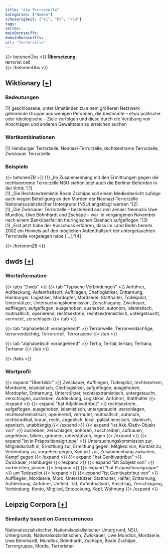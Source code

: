 ```yaml
---
title: "die Terrorzelle"
kategorien: ["Nomen"]
schwierigkeit: ["k1", "h3", "r14"]
tags:
series:
mainDornseiffs:
domainDornseiffs:
url: "Terrorzelle"
---
```


{{< betonenÜbs >}}
**Übersetzung:**  
terrorist cell  
{{< /betonenÜbs >}}

## Wiktionary [[+](https://de.wiktionary.org/wiki/Terrorzelle)]

### Bedeutungen
[1] geschlossene, unter Umständen zu einem größeren Netzwerk gehörende Gruppe aus wenigen Personen, die bestimmte – etwa politische oder ideologische – Ziele verfolgen und diese durch die Verübung von Anschlägen und anderen Gewalttaten zu erreichen suchen  

### Wortkombinationen
[1] Hamburger Terrorzelle, Neonazi-Terrorzelle, rechtsextreme Terrorzelle, Zwickauer Terrorzelle  

### Beispiele
{{< betonenZB >}}
[1] „Im Zusammenhang mit den Ermittlungen gegen die rechtsextreme Terrorzelle NSU stehen jetzt auch die Berliner Behörden in der Kritik.“[1]  
[1] „Die Rechtsextremistin Beate Zschäpe soll einem Medienbericht zufolge auch wegen Beteiligung an den Morden der Neonazi-Terrorzelle Nationalsozialistischer Untergrund (NSU) angeklagt werden.“[2]  
[1] „Die Zwickauer Terrorzelle – bestehend aus den Jenaer Neonazis Uwe Mundlos, Uwe Böhnhardt und Zschäpe – war im vergangenen November nach einem Banküberfall im thüringischen Eisenach aufgeflogen.“[3]  
[1] „Erst jetzt habe der Ausschuss erfahren, dass im Land Berlin bereits 2002 ein Hinweis auf den möglichen Aufenthaltsort der untergetauchten Terrorzelle vorgelegen habe […].“[4]  

{{< /betonenZB >}}


## dwds [[+](https://www.dwds.de/wb/Terrorzelle)]

### Wortinformation
{{< tabs "Dwds" >}}
{{< tab "Typische Verbindungen" >}}
Anführer, Aufdeckung, Aufenthaltsort, Auffliegen, Cheflogistiker, Enttarnung, Hamburger, Logistiker, Mordopfer, Mordserie, Statthalter, Todespilot, Unterstützer, Untersuchungskommission, Zerschlagung, Zwickauer, auffliegen, aufgeflogen, ausgehoben, ausheben, autonom, islamistisch, mutmaßlich, operierend, rechtsextrem, rechtsextremistisch, untergetaucht, vermutet, zerschlagen
{{< /tab >}}

{{< tab "alphabetisch vorangehend" >}}
Terrorwelle, Terrorverdächtige, terrorverdächtig, Terrorurteil, Terrorszene
{{< /tab >}}

{{< tab "alphabetisch vorangehend" >}}
Tertia, Tertial, tertian, Tertiana, Tertianer
{{< /tab >}}

{{< /tabs >}}

### Wortprofil
{{< expand "Überblick" >}} Zwickauer, Auffliegen, Todespilot, rechtsextrem, Mordserie, islamistisch, Cheflogistiker, aufgeflogen, ausgehoben, Mordopfer, Enttarnung, Unterstützer, rechtsextremistisch, untergetaucht, zerschlagen, ausheben, Aufdeckung, Logistiker, Anführer, Statthalter {{< /expand >}}
{{< expand "hat Adjektivattribut" >}} rechtsextrem, aufgeflogen, ausgehoben, islamistisch, untergetaucht, zerschlagen, rechtsextremistisch, operierend, vermutet, mutmaßlich, autonom, rechtsradikal, braun, recht, angeblich, lokal, palästinensisch, islamisch, spanisch, unabhängig {{< /expand >}}
{{< expand "ist Akk./Dativ-Objekt von" >}} ausheben, zerschlagen, anhören, zuschreiben, aufbauen, angehören, bilden, gründen, unterstützen, legen {{< /expand >}}
{{< expand "ist in Präpositionalgruppe" >}} Untersuchungskommission zur, Mitgliedschaft in, Ermittlung zur, Ermittlung gegen, Mitglied von, Kontakt zu, Verbindung zu, vorgehen gegen, Kontakt zur, Zusammenhang zwischen, Kampf gegen {{< /expand >}}
{{< expand "hat Genitivattribut" >}} Zwickauer, Hamburger {{< /expand >}}
{{< expand "ist Subjekt von" >}} vorbereiten, planen {{< /expand >}}
{{< expand "hat Präpositionalgruppe" >}} um Todespilot {{< /expand >}}
{{< expand "ist Genitivattribut von" >}} Auffliegen, Mordserie, Mord, Unterstützer, Statthalter, Helfer, Enttarnung, Aufdeckung, Anführer, Umfeld, Tat, Aufenthaltsort, Anschlag, Zerschlagung, Verbindung, Konto, Mitglied, Entdeckung, Kopf, Wohnung {{< /expand >}}

## Leipzig Corpora [[+](https://corpora.uni-leipzig.de/en/res?word=Terrorzelle&corpusId=deu_newscrawl-public_2018)]


### Similarity based on Cooccurrences
Nationalsozialistischer, Nationalsozialistischer Untergrund, NSU, Untergrunds, Nationalsozialistischen, Zwickauer, Uwe Mundlos, Mordserie, Uwe Böhnhardt, Mundlos, Böhnhardt, Zschäpe, Beate Zschäpe, Terrorgruppe, Morde, Terroristen


